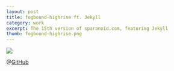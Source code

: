 ```yaml
---
layout: post
title: fogbound-highrise ft. Jekyll
category: work
excerpt: The 15th version of sparanoid.com, featuring Jekyll
thumb: fogbound-highrise.png
---
```


<p><img src="{{ site.file }}/fogbound-highrise-screenshot.png"></p>

@<a href="https://github.com/sparanoid/sparanoid.com">GitHub</a>